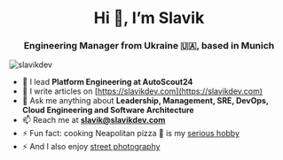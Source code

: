 <h1 align="center">Hi 👋, I’m Slavik</h1>
<h3 align="center">Engineering Manager from Ukraine 🇺🇦, based in Munich</h3>
<p align="left"> <img src="https://komarev.com/ghpvc/?username=slavikdev" alt="slavikdev" /> </p>

- 🔭 I lead **Platform Engineering at AutoScout24**
- 📝 I write articles on [https://slavikdev.com](https://slavikdev.com)
- 💬 Ask me anything about **Leadership, Management, SRE, DevOps, Cloud Engineering and Software Architecture**
- 📫 Reach me at **slavik@slavikdev.com**
- ⚡ Fun fact: cooking Neapolitan pizza 🍕 is my [serious hobby](https://www.instagram.com/pizzaslava/)
- ⚡ And I also enjoy [street photography](https://www.instagram.com/slavikphoto/)
